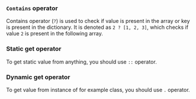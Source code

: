 ### `Contains` operator

Contains operator (`?`) is used to check if value is present in the array
or key is present in the dictionary. It is denoted as `2 ? [1, 2, 3]`,
which checks if value `2` is present in the following array.

### Static get operator

To get static value from anything, you should use `::` operator.

### Dynamic get operator

To get value from instance of for example class, you should use `.` operator.
